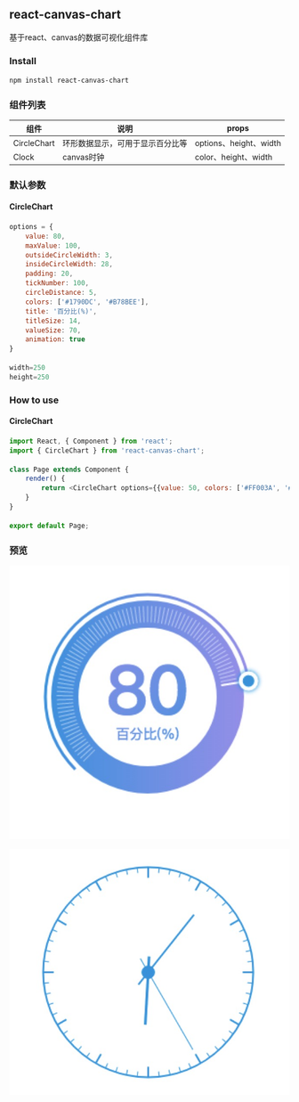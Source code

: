 ## react-canvas-chart
基于react、canvas的数据可视化组件库

### Install
```bash
npm install react-canvas-chart
```

### 组件列表
| 组件        | 说明           | props  | 
| ------------- |-------------| -----|
| CircleChart      | 环形数据显示，可用于显示百分比等 | options、height、width |
| Clock      | canvas时钟 | color、height、width |


### 默认参数
#### CircleChart
```javascript
options = {
    value: 80,
    maxValue: 100,
    outsideCircleWidth: 3, 
    insideCircleWidth: 28,
    padding: 20,
    tickNumber: 100,
    circleDistance: 5,
    colors: ['#1790DC', '#B78BEE'],
    title: '百分比(%)',
    titleSize: 14,
    valueSize: 70,
    animation: true
}

width=250
height=250
```
### How to use
#### CircleChart

```javascript
import React, { Component } from 'react';
import { CircleChart } from 'react-canvas-chart';

class Page extends Component {
    render() {
        return <CircleChart options={{value: 50, colors: ['#FF003A', '#FFA150']}} />;
    }
}

export default Page;
```
### 预览
![image](https://github.com/xuallen/react-canvas-chart/blob/master/screenshots/circle-chart.png)  

![image](https://github.com/xuallen/react-canvas-chart/blob/master/screenshots/clock.png)  

